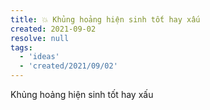 ```yaml
---
title: 💥 Khủng hoảng hiện sinh tốt hay xấu
created: 2021-09-02
resolve: null
tags:
  - 'ideas'
  - 'created/2021/09/02'
---
```


Khủng hoảng hiện sinh tốt hay xấu
